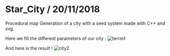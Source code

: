 # Star_City / 20/11/2018

Procedural map Generation of a city with a seed system made with C++ and svg.

Here we fill the different parameters of our city :
![terrm1](https://user-images.githubusercontent.com/26858750/99321925-3b853a80-286f-11eb-8b5e-2f3375093912.png)

And here is the result !
![city2](https://user-images.githubusercontent.com/26858750/99322180-adf61a80-286f-11eb-9391-9b0801a07d36.png)

